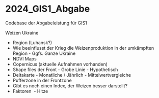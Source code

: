 # 2024_GIS1_Abgabe
Codebase der Abgabeleistung für GIS1

Weizen Ukraine 
- Region (Luhansk?) 
- Wie beeinflusst der Krieg die Weizenproduktion in der umkämpften Region 
        - Ggfs. Ganze Ukraine 
- NDVI Maps 
- Copernicus (aktuelle Aufnahmen vorhanden) 
- Shape files der Front 
        - Grobe Linie 
        - Hypothetisch 
- Deltakarte 
        - Monatliche / Jährlich 
        - Mittelwertvergleiche 
- Pufferzone in der Frontzone 
- Gibt es noch einen Index, der Weizen besser darstellt? 
- Faktoren 
        - Hitze
